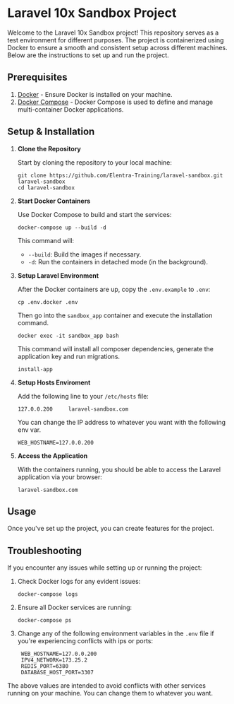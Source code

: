 # Laravel 10x Sandbox Project

Welcome to the Laravel 10x Sandbox project! This repository serves as a test environment for different purposes. The project is containerized using Docker to ensure a smooth and consistent setup across different machines. Below are the instructions to set up and run the project.

## Prerequisites

1. [Docker](https://www.docker.com/get-started) - Ensure Docker is installed on your machine.
2. [Docker Compose](https://docs.docker.com/compose/install/) - Docker Compose is used to define and manage multi-container Docker applications.

## Setup & Installation

1. **Clone the Repository**

   Start by cloning the repository to your local machine:

   ```
   git clone https://github.com/Elentra-Training/laravel-sandbox.git laravel-sandbox
   cd laravel-sandbox
   ```

2. **Start Docker Containers**

   Use Docker Compose to build and start the services:

   ```
   docker-compose up --build -d
   ```

   This command will:

    - `--build`: Build the images if necessary.
    - `-d`: Run the containers in detached mode (in the background).

3. **Setup Laravel Environment**

   After the Docker containers are up, copy the `.env.example` to `.env`:

   ```
   cp .env.docker .env
   ```

    Then go into the `sandbox_app` container and execute the installation command.

   ```
   docker exec -it sandbox_app bash
   ```

   This command will install all composer dependencies, generate the application key and run migrations.

   ```
   install-app
   ```

4. **Setup Hosts Enviroment**

   Add the following line to your `/etc/hosts` file:

   ```
   127.0.0.200     laravel-sandbox.com
   ```

   You can change the IP address to whatever you want with the following env var.

   ```properties
   WEB_HOSTNAME=127.0.0.200 
   ```

5. **Access the Application**

   With the containers running, you should be able to access the Laravel application via your browser:

   ```
   laravel-sandbox.com
   ```

## Usage

Once you've set up the project, you can create features for the project.

## Troubleshooting

If you encounter any issues while setting up or running the project:

1. Check Docker logs for any evident issues:

   ```
   docker-compose logs
   ```

2. Ensure all Docker services are running:

   ```
   docker-compose ps
   ```
   
3. Change any of the following environment variables in the `.env` file if you're experiencing conflicts with ips or ports:

   ```properties
    WEB_HOSTNAME=127.0.0.200
    IPV4_NETWORK=173.25.2
    REDIS_PORT=6380
    DATABASE_HOST_PORT=3307
   ```

The above values are intended to avoid conflicts with other services running on your machine. You can change them to whatever you want.
